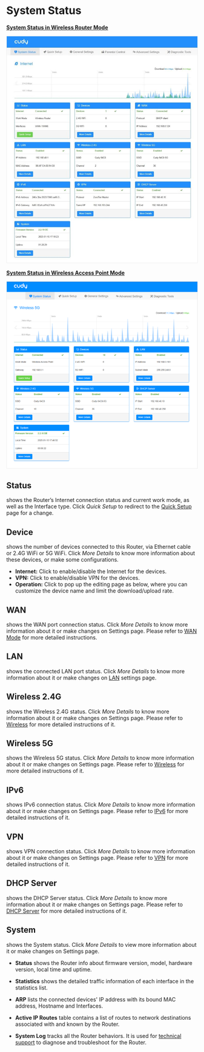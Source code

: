 # System Status

<u><strong>System Status in Wireless Router Mode</strong></u>

<img src="../../../images/wr3600/wr3600 (36).png" alt="" width="800px" style="border: 1px solid #eee;" />

<u><strong>System Status in Wireless Access Point Mode</strong></u>

<img src="../../../images/wr3600/wr3600 (37).png" alt="" width="800px" style="border: 1px solid #eee;" />

## Status
shows the Router’s Internet connection status and current work mode, as well as the Interface type. Click *Quick Setup* to redirect to the [Quick Setup](quicksetup.md) page for a change.

## Device
shows the number of devices connected to this Router, via Ethernet cable or 2.4G WiFi or 5G WiFi. Click *More Details* to know more information about these devices, or make some configurations.

- **Internet:** Click to enable/disable the Internet for the devices.
- **VPN:** Click to enable/disable VPN for the devices.
- **Operation:** Click to pop up the editing page as below, where you can customize the device name and limit the download/upload rate.

## WAN
shows the WAN port connection status. Click *More Details* to know more information about it or make changes on Settings page. Please refer to [WAN Mode](wan.md) for more detailed instructions.

## LAN
shows the connected LAN port status. Click *More Details* to know more information about it or make changes on [LAN](network.md#lan) settings page.

## Wireless 2.4G
shows the Wireless 2.4G status. Click *More Details* to know more information about it or make changes on Settings page. Please refer to [Wireless](wireless.md) for more detailed instructions of it.

## Wireless 5G
shows the Wireless 5G status. Click *More Details* to know more information about it or make changes on Settings page. Please refer to [Wireless](wireless.md) for more detailed instructions of it.

## IPv6
shows IPv6 connection status. Click *More Details* to know more information about it or make changes on Settings page. Please refer to [IPv6](network.md#ipv6) for more detailed instructions of it.

## VPN
shows VPN connection status. Click *More Details* to know more information about it or make changes on Settings page. Please refer to [VPN](vpn.md) for more detailed instructions of it.

## DHCP Server
shows the DHCP Server status. Click *More Details* to know more information about it or make changes on Settings page.  Please refer to [DHCP Server](dhcp.md) for more detailed instructions of it.

## System
shows the System status. Click *More Details* to view more information about it or make changes on Settings page. 

- **Status** shows the Router info about firmware version, model, hardware version, local time and uptime.

- **Statistics** shows the detailed traffic information of each interface in the statistics list.

- **ARP** lists the connected devices' IP address with its bound MAC address, Hostname and Interfaces.

- **Active IP Routes** table contains a list of routes to network destinations associated with and known by the Router.

- **System Log** tracks all the Router behaviors. It is used for [technical support](mailto:support@cudy.com) to diagnose and troubleshoot for the Router.